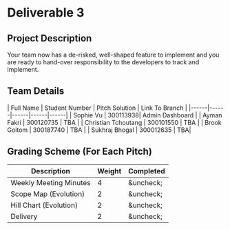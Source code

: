 # Deliverable 3

## Project Description

Your team now has a de-risked, well-shaped feature to implement and you are ready to hand-over responsibility to the developers to track and implement.


## Team Details

| Full Name | Student Number | Pitch Solution | Link To Branch |
|------|------|------|------|------|
| Sophie Vu | 300113938| Admin Dashboard |
| Ayman Fakri | 300120735 | TBA |
| Christian Tchoutang | 300101550 | TBA |
| Brook Goitom | 300187740 | TBA |
| Sukhraj Bhogal | 300012635 | TBA|


## Grading Scheme (For Each Pitch)

| Description | Weight | Completed | 
|------|------|------|
| Weekly Meeting Minutes	 | 4 | &uncheck; |
| Scope Map (Evolution) | 2 | &uncheck; |
| Hill Chart (Evolution) | 2 | &uncheck; |
| Delivery | 2 |  &uncheck; |
